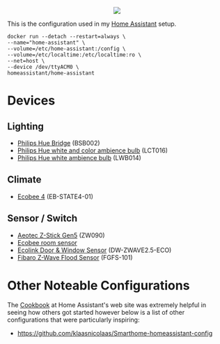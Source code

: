 <p align="center">
<img src="https://github.com/home-assistant/home-assistant-assets/blob/master/loading-screen.gif" />
</p>

This is the configuration used in my [Home Assistant](https://home-assistant.io/) setup.

```
docker run --detach --restart=always \
--name="home-assistant" \
--volume=/etc/home-assistant:/config \
--volume=/etc/localtime:/etc/localtime:ro \
--net=host \
--device /dev/ttyACM0 \
homeassistant/home-assistant
```

# Devices

## Lighting

* [Philips Hue Bridge](https://www2.meethue.com/en-us/p/hue-bridge/046677458478) (BSB002)
* [Philips Hue white and color ambience bulb](https://www2.meethue.com/en-us/p/hue-white-and-color-ambiance-single-bulb-e26/046677464486) (LCT016)
* [Philips Hue white ambience bulb](https://www2.meethue.com/en-us/p/hue-single-bulb-e26/046677461003) (LWB014)

## Climate

* [Ecobee 4](https://www.ecobee.com/ecobee4/) (EB-STATE4-01)

## Sensor / Switch

* [Aeotec Z-Stick Gen5](https://aeotec.com/z-wave-usb-stick) (ZW090)
* [Ecobee room sensor](https://www.ecobee.com/room-sensors/)
* [Ecolink Door & Window Sensor](https://discoverecolink.com/product/dwzwave25-eco/) (DW-ZWAVE2.5-ECO)
* [Fibaro Z-Wave Flood Sensor](https://www.fibaro.com/en/products/flood-sensor/) (FGFS-101)

# Other Noteable Configurations

The [Cookbook](https://www.home-assistant.io/cookbook/) at Home Assistant's web site was extremely helpful in seeing how others got started however below is a list of other configurations that were particularly inspiring:

* https://github.com/klaasnicolaas/Smarthome-homeassistant-config

